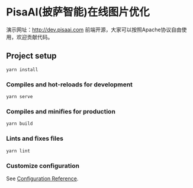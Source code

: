 # PisaAI(披萨智能)在线图片优化
演示网址：http://dev.pisaai.com 前端开源，大家可以按照Apache协议自由使用，欢迎贡献代码。
## Project setup
```
yarn install
```
### Compiles and hot-reloads for development
```
yarn serve
```
### Compiles and minifies for production
```
yarn build
```
### Lints and fixes files
```
yarn lint
```

### Customize configuration
See [Configuration Reference](https://cli.vuejs.org/config/).

